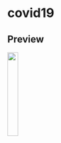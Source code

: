# covid19

## Preview
<p>
<img src="https://user-images.githubusercontent.com/113604075/227418963-1c5a912d-2b8a-4ca6-ae22-38a47bd85c5b.png"width=22%height=35%>
</p>
